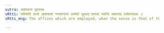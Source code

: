 ```yaml
---
sutra: आशंसायां भूतवच्च
vRtti: भविष्यति काले आशंसायां गम्यमानायां धातोर्वा भूतवत् प्रत्यया भवन्ति चकाराद् वर्त्तमानवच्च ॥
vRtti_eng: The affixes which are employed, when the sense is that of the past time or of the present time, may, optionally, in like manner, be employed, after a root in denoting future time, when hope is expressed.

---
```

